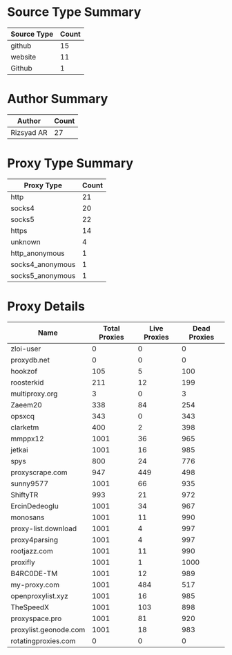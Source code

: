 # Source Type Summary

| Source Type | Count |
|-------------|-------|
| github | 15 |
| website | 11 |
| Github | 1 |


# Author Summary

| Author | Count |
|--------|-------|
| Rizsyad AR | 27 |


# Proxy Type Summary

| Proxy Type | Count |
|------------|-------|
| http | 21 |
| socks4 | 20 |
| socks5 | 22 |
| https | 14 |
| unknown | 4 |
| http_anonymous | 1 |
| socks4_anonymous | 1 |
| socks5_anonymous | 1 |


# Proxy Details

| Name | Total Proxies | Live Proxies | Dead Proxies |
|------|---------------|--------------|---------------|
| zloi-user | 0 | 0 | 0 |
| proxydb.net | 0 | 0 | 0 |
| hookzof | 105 | 5 | 100 |
| roosterkid | 211 | 12 | 199 |
| multiproxy.org | 3 | 0 | 3 |
| Zaeem20 | 338 | 84 | 254 |
| opsxcq | 343 | 0 | 343 |
| clarketm | 400 | 2 | 398 |
| mmppx12 | 1001 | 36 | 965 |
| jetkai | 1001 | 16 | 985 |
| spys | 800 | 24 | 776 |
| proxyscrape.com | 947 | 449 | 498 |
| sunny9577 | 1001 | 66 | 935 |
| ShiftyTR | 993 | 21 | 972 |
| ErcinDedeoglu | 1001 | 34 | 967 |
| monosans | 1001 | 11 | 990 |
| proxy-list.download | 1001 | 4 | 997 |
| proxy4parsing | 1001 | 4 | 997 |
| rootjazz.com | 1001 | 11 | 990 |
| proxifly | 1001 | 1 | 1000 |
| B4RC0DE-TM | 1001 | 12 | 989 |
| my-proxy.com | 1001 | 484 | 517 |
| openproxylist.xyz | 1001 | 16 | 985 |
| TheSpeedX | 1001 | 103 | 898 |
| proxyspace.pro | 1001 | 81 | 920 |
| proxylist.geonode.com | 1001 | 18 | 983 |
| rotatingproxies.com | 0 | 0 | 0 |
